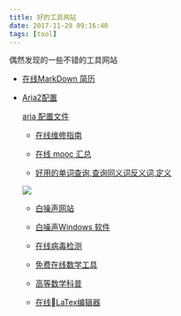 ```yaml
---
title: 好的工具网站
date: 2017-11-28 09:16:40
tags: [tool]
---
```

偶然发现的一些不错的工具网站<!--more-->
- [在线MarkDown 简历](http://cv.ftqq.com/)
- [Aria2配置](https://medium.com/@Justin___Smith/aria2%E9%85%8D%E7%BD%AE%E6%95%99%E7%A8%8B-mac%E5%92%8Cwindows-b31d0f64bd4e)

    [aria 配置文件](http://zjsnowman.com/local/conf_aria.txt)


   - [在线维修指南](https://zh.ifixit.com/)

   - [在线 mooc 汇总](https://mooc.guokr.com/career/)

   - [好用的单词查询,查询同义词反义词,定义](http://www.dictionary.com/)


   ![](https://blog-image-1257302654.cos.ap-guangzhou.myqcloud.com/2018-08-24-044128.jpg)


   - [白噪声网站](https://www.noisli.com/)
   - [白噪声Windows 软件](https://sites.google.com/site/whitenoisesleepsystem/)

   - [在线病毒检测](https://www.virustotal.com/#/home/upload)

   - [免费在线数学工具](https://www.geogebra.org/)

   - [高等数学科普](https://www.matongxue.com/) 

   - [在线LaTex编辑器](http://www.codecogs.com/latex/eqneditor.php)
